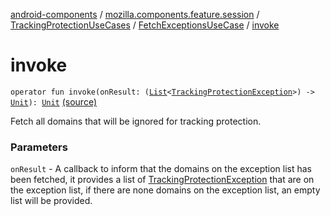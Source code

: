 [android-components](../../../index.md) / [mozilla.components.feature.session](../../index.md) / [TrackingProtectionUseCases](../index.md) / [FetchExceptionsUseCase](index.md) / [invoke](./invoke.md)

# invoke

`operator fun invoke(onResult: (`[`List`](https://kotlinlang.org/api/latest/jvm/stdlib/kotlin.collections/-list/index.html)`<`[`TrackingProtectionException`](../../../mozilla.components.concept.engine.content.blocking/-tracking-protection-exception/index.md)`>) -> `[`Unit`](https://kotlinlang.org/api/latest/jvm/stdlib/kotlin/-unit/index.html)`): `[`Unit`](https://kotlinlang.org/api/latest/jvm/stdlib/kotlin/-unit/index.html) [(source)](https://github.com/mozilla-mobile/android-components/blob/master/components/feature/session/src/main/java/mozilla/components/feature/session/TrackingProtectionUseCases.kt#L127)

Fetch all domains that will be ignored for tracking protection.

### Parameters

`onResult` - A callback to inform that the domains on the exception list has been fetched,
it provides a list of [TrackingProtectionException](../../../mozilla.components.concept.engine.content.blocking/-tracking-protection-exception/index.md) that are on the exception list, if there are none domains
on the exception list, an empty list will be provided.